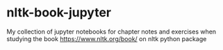 # nltk-book-jupyter
My collection of jupyter notebooks for chapter notes and exercises when studying the book https://www.nltk.org/book/ on nltk python package
